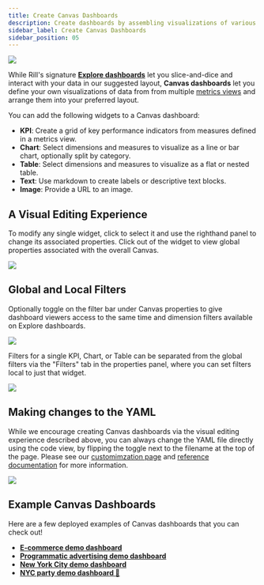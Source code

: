 ```yaml
---
title: Create Canvas Dashboards
description: Create dashboards by assembling visualizations of various metrics views
sidebar_label: Create Canvas Dashboards
sidebar_position: 05
---
```


<img src = '/img/build/canvas/RTBAds-Canvas-2.png' class='rounded-gif' />
<br/>


While Rill's signature **[Explore dashboards](/build/dashboards/dashboards.md)** let you slice-and-dice and interact with your data in our suggested layout, **Canvas dashboards** let you define your own visualizations of data from from multiple [metrics views](/build/metrics-view/metrics-view.md) and arrange them into your preferred layout. 

You can add the following widgets to a Canvas dashboard:

- **KPI**: Create a grid of key performance indicators from measures defined in a metrics view.
- **Chart**: Select dimensions and measures to visualize as a line or bar chart, optionally split by category.
- **Table**: Select dimensions and measures to visualize as a flat or nested table.
- **Text**: Use markdown to create labels or descriptive text blocks.
- **Image**: Provide a URL to an image.


## A Visual Editing Experience 

To modify any single widget, click to select it and use the righthand panel to change its associated properties. Click out of the widget to view global properties associated with the overall Canvas.

<img src = '/img/build/canvas/selected-widget.png' class='rounded-gif' />
<br/>


## Global and Local Filters
Optionally toggle on the filter bar under Canvas properties to give dashboard viewers access to the same time and dimension filters available on Explore dashboards.

<img src = '/img/build/canvas/global-filter-bar.png' class='rounded-gif' />
<br/>

Filters for a single KPI, Chart, or Table can be separated from the global filters via the "Filters" tab in the properties panel, where you can set filters local to just that widget.


<img src = '/img/build/canvas/local-filters.png' class='rounded-gif' />


## Making changes to the YAML 
While we encourage creating Canvas dashboards via the visual editing experience described above, you can always change the YAML file directly using the code view, by flipping the toggle next to the filename at the top of the page. Please see our [customimzation page](customization.md) and [reference documentation](/reference/project-files/canvas-dashboards) for more information.


<img src = '/img/build/canvas/code-toggle.png' class='rounded-gif' />


## Example Canvas Dashboards 
Here are a few deployed examples of Canvas dashboards that you can check out!

- **[E-commerce demo dashboard](https://ui.rilldata.com/demo/ezcommerce-demo/canvas/canvas)**
- **[Programmatic advertising demo dashboard](https://ui.rilldata.com/demo/rill-openrtb-prog-ads/canvas/executive_overview)**
- **[New York City demo dashboard](https://ui.rilldata.com/demo/nyc-canvas-jam/canvas/scorecard%20canvas)**
- **[NYC party demo dashboard 🎉](https://ui.rilldata.com/demo/nyc-canvas-jam/canvas/Leaderboard)**

